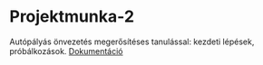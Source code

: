 # Projektmunka-2
Autópályás önvezetés megerősítéses tanulással: kezdeti lépések, próbálkozások.
[Dokumentáció](https://github.com/AlexanderLittlee/Projektmunka-2/files/11628808/projektmunka_dokumentacio_2.pdf)
